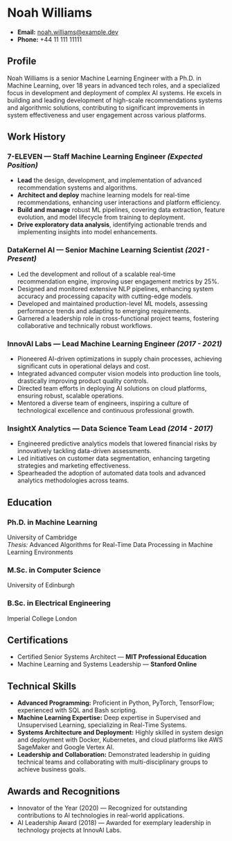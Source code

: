 # Noah Williams
- **Email:** noah.williams@example.dev
- **Phone:** +44 11 111 11111

## Profile
Noah Williams is a senior Machine Learning Engineer with a Ph.D. in Machine Learning, over 18 years in advanced tech roles, and a specialized focus in development and deployment of complex AI systems. He excels in building and leading development of high-scale recommendations systems and algorithmic solutions, contributing to significant improvements in system effectiveness and user engagement across various platforms.

## Work History

### 7-ELEVEN — Staff Machine Learning Engineer *(Expected Position)*
- **Lead** the design, development, and implementation of advanced recommendation systems and algorithms.
- **Architect and deploy** machine learning models for real-time recommendations, enhancing user interactions and platform efficiency.
- **Build and manage** robust ML pipelines, covering data extraction, feature evolution, and model lifecycle from training to deployment.
- **Drive exploratory data analysis**, identifying actionable trends and implementing insights into model enhancements.

### DataKernel AI — Senior Machine Learning Scientist *(2021 - Present)*
- Led the development and rollout of a scalable real-time recommendation engine, improving user engagement metrics by 25%.
- Designed and monitored extensive NLP pipelines, enhancing system accuracy and processing capacity with cutting-edge models.
- Developed and maintained production-level ML models, assessing performance trends and adapting to emerging requirements.
- Garnered a leadership role in cross-functional project teams, fostering collaborative and technically robust workflows.

### InnovAI Labs — Lead Machine Learning Engineer *(2017 - 2021)*
- Pioneered AI-driven optimizations in supply chain processes, achieving significant cuts in operational delays and cost.
- Integrated advanced computer vision models into production line tools, drastically improving product quality controls.
- Directed team efforts in deploying AI solutions on cloud platforms, ensuring robust, scalable operations.
- Mentored a diverse team of engineers, inspiring a culture of technological excellence and continuous professional growth.

### InsightX Analytics — Data Science Team Lead *(2014 - 2017)*
- Engineered predictive analytics models that lowered financial risks by innovatively tackling data-driven assessments.
- Led initiatives on customer data segmentation, enhancing targeting strategies and marketing effectiveness.
- Spearheaded the adoption of automated data tools and advanced analytics methodologies across teams.

## Education

### Ph.D. in Machine Learning
University of Cambridge  
*Thesis:* Advanced Algorithms for Real-Time Data Processing in Machine Learning Environments

### M.Sc. in Computer Science
University of Edinburgh

### B.Sc. in Electrical Engineering
Imperial College London

## Certifications

- Certified Senior Systems Architect — **MIT Professional Education**
- Machine Learning and Systems Leadership — **Stanford Online**

## Technical Skills

- **Advanced Programming:** Proficient in Python, PyTorch, TensorFlow; experienced with SQL and Bash scripting.
- **Machine Learning Expertise:** Deep expertise in Supervised and Unsupervised Learning, specializing in Real-Time Systems.
- **Systems Architecture and Deployment:** Highly skilled in system design and deployment with Docker, Kubernetes, and cloud platforms like AWS SageMaker and Google Vertex AI.
- **Leadership and Collaboration:** Demonstrated leadership in guiding technical teams and collaborating with multi-disciplinary groups to achieve business goals.

## Awards and Recognitions

- Innovator of the Year (2020) — Recognized for outstanding contributions to AI technologies in real-world applications.
- AI Leadership Award (2018) — Awarded for exemplary leadership in technology projects at InnovAI Labs.